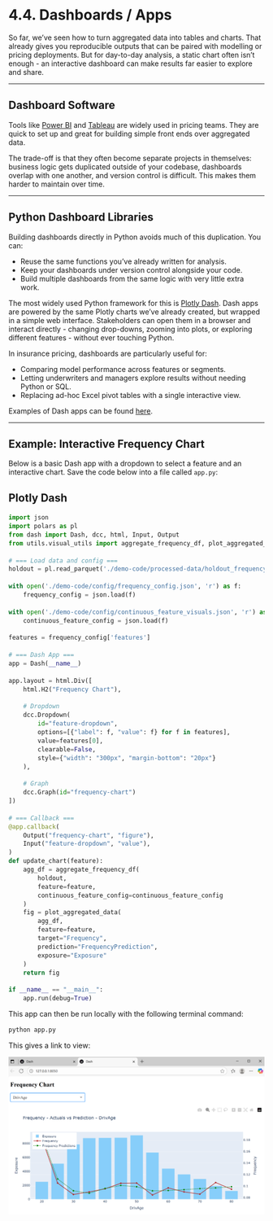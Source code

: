 # 4.4. Dashboards / Apps

So far, we’ve seen how to turn aggregated data into tables and charts. That already gives you reproducible outputs that can be paired with modelling or pricing deployments. But for day-to-day analysis, a static chart often isn’t enough - an interactive dashboard can make results far easier to explore and share.  

---

## Dashboard Software

Tools like [Power BI](https://www.microsoft.com/en-us/power-platform/products/power-bi) and [Tableau](https://www.tableau.com/en-gb) are widely used in pricing teams. They are quick to set up and great for building simple front ends over aggregated data.  

The trade-off is that they often become separate projects in themselves: business logic gets duplicated outside of your codebase, dashboards overlap with one another, and version control is difficult. This makes them harder to maintain over time.  

---

## Python Dashboard Libraries

Building dashboards directly in Python avoids much of this duplication. You can:

- Reuse the same functions you’ve already written for analysis.  
- Keep your dashboards under version control alongside your code.  
- Build multiple dashboards from the same logic with very little extra work.  

The most widely used Python framework for this is [Plotly Dash](https://dash.plotly.com/). Dash apps are powered by the same Plotly charts we’ve already created, but wrapped in a simple web interface. Stakeholders can open them in a browser and interact directly - changing drop-downs, zooming into plots, or exploring different features - without ever touching Python.  

In insurance pricing, dashboards are particularly useful for:

- Comparing model performance across features or segments.  
- Letting underwriters and managers explore results without needing Python or SQL.  
- Replacing ad-hoc Excel pivot tables with a single interactive view.  

Examples of Dash apps can be found [here](https://plotly.com/examples/).  

---

## Example: Interactive Frequency Chart

Below is a basic Dash app with a dropdown to select a feature and an interactive chart. Save the code below into a file called `app.py`:

## Plotly Dash

```python
import json
import polars as pl
from dash import Dash, dcc, html, Input, Output
from utils.visual_utils import aggregate_frequency_df, plot_aggregated_data

# === Load data and config ===
holdout = pl.read_parquet('./demo-code/processed-data/holdout_frequency_predictions.parquet')

with open('./demo-code/config/frequency_config.json', 'r') as f:
    frequency_config = json.load(f)

with open('./demo-code/config/continuous_feature_visuals.json', 'r') as f:
    continuous_feature_config = json.load(f)

features = frequency_config['features']

# === Dash App ===
app = Dash(__name__)

app.layout = html.Div([
    html.H2("Frequency Chart"),
    
    # Dropdown
    dcc.Dropdown(
        id="feature-dropdown",
        options=[{"label": f, "value": f} for f in features],
        value=features[0],
        clearable=False,
        style={"width": "300px", "margin-bottom": "20px"}
    ),

    # Graph
    dcc.Graph(id="frequency-chart")
])

# === Callback ===
@app.callback(
    Output("frequency-chart", "figure"),
    Input("feature-dropdown", "value"),
)
def update_chart(feature):
    agg_df = aggregate_frequency_df(
        holdout,
        feature=feature,
        continuous_feature_config=continuous_feature_config
    )
    fig = plot_aggregated_data(
        agg_df,
        feature=feature,
        target="Frequency",
        prediction="FrequencyPrediction",
        exposure="Exposure"
    )
    return fig

if __name__ == "__main__":
    app.run(debug=True)
```

This app can then be run locally with the following terminal command:

```bash
python app.py
```

This gives a link to view:

![Dash App](./dash-app.png)


